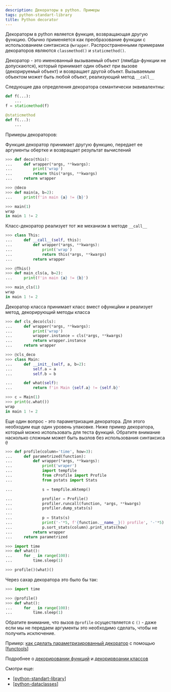 ```yaml
---
description: Декораторы в python. Примеры
tags: python-standart-library
title: Python decorator
---
```

Декораторм в python является функция, возвращающая другую функцию. Обычно применяется как преобразование функции с использованием синтаксиса `@wrapper`. Распространенными примерами декораторов являются `classmethod()` и `staticmethod()`.

Декоратор - это именованный вызываемый объект (лямбда-функции не допускаются), который принимает один объект при вызове (декорируемый объект) и возвращает другой объект. Вызываемым объектом может быть любой объект, реализующий метод `__call__`

Cледующие два определения декоратора семантически эквивалентны:

```python
def f(...):
    ...
f = staticmethod(f)

@staticmethod
def f(...):
    ...
```

Примеры декораторов:

Функция декоратор принимает другую функцию, передает ее аргументы обертке и возвращает результат вычислений

```python
>>> def deco(this):
...     def wrapper(*args, **kwargs):
...         print('wrap')
...         return this(*args, **kwargs)
...     return wrapper

>>> @deco
>>> def main(a, b=2):
...     print(f'in main {a} != {b}')

>>> main(1)
wrap
in main 1 != 2
```

Класс-декоратор реализует тот же механизм в методе `__call__`

```python
>>> class This:
...     def __call__(self, this):
...         def wrapper(*args, **kwargs):
...             print('wrap')
...             return this(*args, **kwargs)
...         return wrapper

>>> @This()
>>> def main_cls(a, b=2):
...     print(f'in main {a} != {b}')

>>> main_cls(1)
wrap
in main 1 != 2
```

Декоратор класса принимает класс вмест офункцйии и реализует метод, декорирующий методы класса

```python
>>> def cls_deco(cls):
...     def wrapper(*args, **kwargs):
...         print('wrap')
...         wrapper.instance = cls(*args, **kwargs)
...         return wrapper.instance
...     return wrapper

>>> @cls_deco
>>> class Main:
...     def __init__(self, a, b=2):
...         self.a = a
...         self.b = b

...     def what(self):
...         return f'in Main {self.a} != {self.b}'

>>> c = Main(1)
>>> print(c.what())
wrap
in main 1 != 2
```

Еще один вопрос - это параметризация декоратора. Для этого необходим еще один уровень упаковке. Ниже пример декоратора, который можно использовать для теста функций. Обратите внимание насколько сложным может быть вызлов без использования синтаксиса `@`

```python
>>> def profile(column='time', how=3):
...     def parametrized(function):
...         def wrapper(*args, **kwargs):
...             print('wraper')
...             import tempfile
...             from cProfile import Profile
...             from pstats import Stats

...             s = tempfile.mktemp()

...             profiler = Profile()
...             profiler.runcall(function, *args, **kwargs)
...             profiler.dump_stats(s)
...
...             p = Stats(s)
...             print('-'*5, f'{function.__name__}() profile', '-'*5)
...             p.sort_stats(column).print_stats(how)
...         return wrapper
...     return parametrized

>>> import time
>>> def what():
...     for _ in range(100):
...         time.sleep(1)

>>> profile()(what)()
```

Через сахар декоратора это было бы так:

```python
>>> import time

>>> @profile()
>>> def what():
...     for _ in range(100):
...         time.sleep(1)
```

Обратите внимание, что вызов `@profile` осуществляется с `()` - даже если мы не передаем аргументы это необходимо сделать, чтобы не получить исключение.

Пример: [как сделать параметризированный декоратор](https://stackoverflow.com/a/25827070/15966204) с помощью [[functools]]

Подробнее о [декорировании функций](https://docs.python.org/3/reference/compound_stmts.html#function) и [декорирвоании классов](https://docs.python.org/3/reference/compound_stmts.html#class)

Смотри еще:

- [[python-standart-library]]
- [[python-dataclasses]]

[//begin]: # "Autogenerated link references for markdown compatibility"
[functools]: functools "Functools"
[python-standart-library]: ../lists/python-standart-library "Стандартная библиотека python и полезные ресурсы"
[python-dataclasses]: python-dataclasses "Python dataclasses"
[//end]: # "Autogenerated link references"